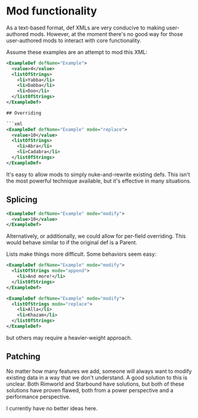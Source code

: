 # Mod functionality

As a text-based format, def XMLs are very conducive to making user-authored mods. However, at the moment there's no good way for those user-authored mods to interact with core functionality.

Assume these examples are an attempt to mod this XML:

```xml
<ExampleDef defName="Example">
  <value>4</value>
  <listOfStrings>
    <li>Yabba</li>
    <li>Dabba</li>
    <li>Doo</li>
  </listOfStrings>
</ExampleDef>

## Overriding

```xml
<ExampleDef defName="Example" mode="replace">
  <value>10</value>
  <listOfStrings>
    <li>Abra</li>
    <li>Cadabra</li>
  </listOfStrings>
</ExampleDef>
```

It's easy to allow mods to simply nuke-and-rewrite existing defs. This isn't the most powerful technique available, but it's effective in many situations.

## Splicing

```xml
<ExampleDef defName="Example" mode="modify">
  <value>10</value>
</ExampleDef>
```

Alternatively, or additionally, we could allow for per-field overriding. This would behave similar to if the original def is a Parent.

Lists make things more difficult. Some behaviors seem easy:

```xml
<ExampleDef defName="Example" mode="modify">
  <listOfStrings mode="append">
    <li>And more!</li>
  </listOfStrings>
</ExampleDef>
```

```xml
<ExampleDef defName="Example" mode="modify">
  <listOfStrings mode="replace">
    <li>Alla</li>
    <li>Khazam</li>
  </listOfStrings>
</ExampleDef>
```

but others may require a heavier-weight approach.

## Patching

No matter how many features we add, someone will always want to modify existing data in a way that we don't understand. A good solution to this is unclear. Both Rimworld and Starbound have solutions, but both of these solutions have proven flawed, both from a power perspective and a performance perspective.

I currently have no better ideas here.